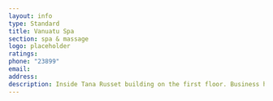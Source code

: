 ```yaml
---
layout: info
type: Standard
title: Vanuatu Spa
section: spa & massage
logo: placeholder
ratings:
phone: "23899"
email:
address:
description: Inside Tana Russet building on the first floor. Business hours Monday – Sunday from 9 am to 10 pm.
---
```

